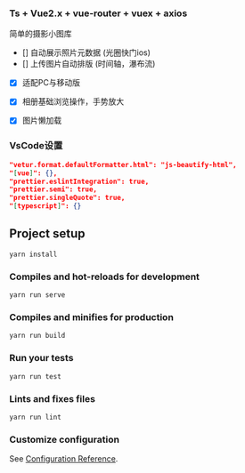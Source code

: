 
### Ts + Vue2.x + vue-router + vuex + axios

简单的摄影小图库

* [] 自动展示照片元数据 (光圈快门ios)
* [] 上传图片自动排版 (时间轴，瀑布流)
* [x] 适配PC与移动版
* [x] 相册基础浏览操作，手势放大
* [x] 图片懒加载


### VsCode设置

```json
"vetur.format.defaultFormatter.html": "js-beautify-html",
"[vue]": {},
"prettier.eslintIntegration": true,
"prettier.semi": true,
"prettier.singleQuote": true,
"[typescript]": {}
```

## Project setup
```
yarn install
```

### Compiles and hot-reloads for development
```
yarn run serve
```

### Compiles and minifies for production
```
yarn run build
```

### Run your tests
```
yarn run test
```

### Lints and fixes files
```
yarn run lint
```

### Customize configuration
See [Configuration Reference](https://cli.vuejs.org/config/).
